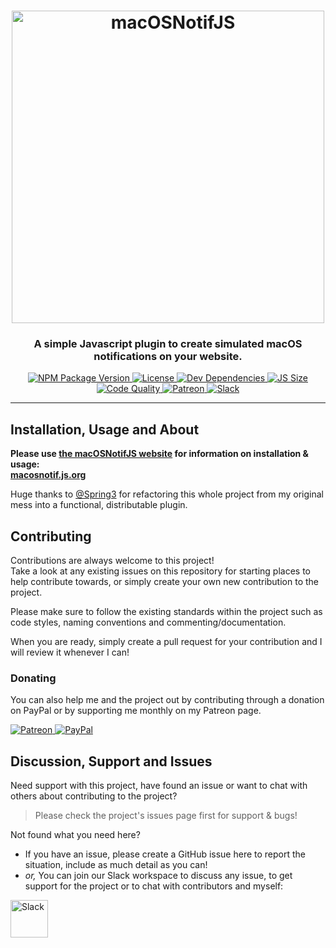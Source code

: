 <!-- Source: https://github.com/MattIPv4/template/blob/master/README.md -->

<!-- Title -->
<h1 align="center" id="macOSNotifJS">
    <a href="https://macosnotif.js.org/">
        <img src="https://raw.githubusercontent.com/MattIPv4/macOSNotifJS/master/brand/macOSNotifJS-818x162.png" alt="macOSNotifJS" width="500"/>
    </a>
</h1>

<!-- Tag line -->
<h3 align="center">A simple Javascript plugin to create simulated macOS notifications on your website.</h3>

<!-- Badges -->
<p align="center">
    <a href="https://npmjs.com/package/macosnotif">
        <img src="https://img.shields.io/npm/v/macosnotif.svg?style=flat-square&colorB=007aff" alt="NPM Package Version">
    </a>
    <a href="https://github.com/MattIPv4/macOSNotifJS/tree/master/LICENSE">
        <img src="https://img.shields.io/badge/license-AGPL--3.0-007aff.svg?style=flat-square" alt="License">
    </a>
    <a href="https://david-dm.org/MattIPv4/macOSNotifJS?type=dev">
        <img src="https://img.shields.io/david/dev/MattIPv4/macOSNotifJS.svg?style=flat-square&colorB=007aff" alt="Dev Dependencies">
    </a>
    <a href="https://github.com/MattIPv4/macOSNotifJS/blob/master/dist/macOSNotif.min.js">
        <img src="https://img.shields.io/github/size/MattIPv4/macOSNotifJS/dist/macOSNotif.min.js.svg?style=flat-square&colorB=007aff" alt="JS Size">
    </a>
    <a href="https://www.codacy.com/app/MattIPv4/macOSNotifJS">
        <img src="https://img.shields.io/codacy/grade/30c279b64bca4edd89b78da704cd08f2.svg?style=flat-square&colorB=007aff" alt="Code Quality">
    </a>
    <a href="http://patreon.mattcowley.co.uk/" target="_blank">
        <img src="https://img.shields.io/badge/patreon-IPv4-blue.svg?style=flat-square&colorB=007aff" alt="Patreon"/>
    </a>
    <a href="http://slack.mattcowley.co.uk/" target="_blank">
        <img src="https://img.shields.io/badge/slack-MattIPv4-blue.svg?style=flat-square&colorB=007aff" alt="Slack"/>
    </a>
</p>

----

<!-- Content -->
## Installation, Usage and About

**Please use [the macOSNotifJS website](https://macosnotif.js.org/) for information on installation & usage:\
    [macosnotif.js.org](https://macosnotif.js.org/)**

Huge thanks to [@Spring3](https://github.com/Spring3) for refactoring this whole project from my original mess into a functional, distributable plugin.

<!-- Contributing -->
## Contributing

Contributions are always welcome to this project!\
Take a look at any existing issues on this repository for starting places to help contribute towards, or simply create your own new contribution to the project.

Please make sure to follow the existing standards within the project such as code styles, naming conventions and commenting/documentation.

When you are ready, simply create a pull request for your contribution and I will review it whenever I can!

### Donating

You can also help me and the project out by contributing through a donation on PayPal or by supporting me monthly on my Patreon page.
<p>
    <a href="http://patreon.mattcowley.co.uk/" target="_blank">
        <img src="https://img.shields.io/badge/patreon-IPv4-blue.svg?logo=patreon&logoWidth=30&logoColor=F96854&style=popout-square" alt="Patreon"/>
    </a>
    <a href="http://paypal.mattcowley.co.uk/" target="_blank">
        <img src="https://img.shields.io/badge/paypal-Matt%20(IPv4)%20Cowley-blue.svg?logo=paypal&logoWidth=30&logoColor=00457C&style=popout-square" alt="PayPal"/>
    </a>
</p>

<!-- Discussion & Support -->
## Discussion, Support and Issues

Need support with this project, have found an issue or want to chat with others about contributing to the project?
> Please check the project's issues page first for support & bugs!

Not found what you need here?
* If you have an issue, please create a GitHub issue here to report the situation, include as much detail as you can!
* _or,_ You can join our Slack workspace to discuss any issue, to get support for the project or to chat with contributors and myself:

<a href="http://slack.mattcowley.co.uk/" target="_blank">
    <img src="https://img.shields.io/badge/slack-MattIPv4-blue.svg?logo=slack&logoWidth=30&logoColor=blue&style=popout-square" alt="Slack" height="60">
</a>
